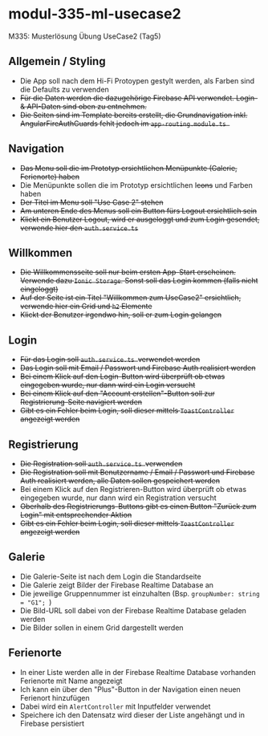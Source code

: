 # modul-335-ml-usecase2

M335: Musterlösung Übung UseCase2 (Tag5)

## Allgemein / Styling

* Die App soll nach dem Hi-Fi Protoypen gestylt werden, als Farben sind die Defaults zu verwenden
* ~~Für die Daten werden die dazugehörige Firebase API verwendet. Login- & API-Daten sind oben zu entnehmen.~~
* ~~Die Seiten sind im Template bereits erstellt, die Grundnavigation inkl. AngularFireAuthGuards fehlt jedoch im `app-routing.module.ts `~~

## Navigation

* ~~Das Menu soll die im Prototyp ersichtlichen Menüpunkte (Galerie, Ferienorte) haben~~
* Die Menüpunkte sollen die im Prototyp ersichtlichen I~~cons~~ und Farben haben
* ~~Der Titel im Menu soll "Use Case 2" stehen~~
* ~~Am unteren Ende des Menus soll ein Button fürs Logout ersichtlich sein~~
* ~~Klickt ein Benutzer Logout, wird er ausgeloggt und zum Login gesendet, verwende hier den `auth.service.ts`~~

## Willkommen

* ~~Die Willkommensseite soll nur beim ersten App-Start erscheinen. Verwende dazu `Ionic Storage`. Sonst soll das Login kommen (falls nicht eingeloggt)~~
* ~~Auf der Seite ist ein Titel "Willkommen zum UseCase2" ersichtlich, verwende hier ein Grid und `h2` Elemente~~
* ~~Klickt der Benutzer irgendwo hin, soll er zum Login gelangen~~

## Login

* ~~Für das Login soll `auth.service.ts `verwendet werden~~
* ~~Das Login soll mit Email / Passwort und Firebase Auth realisiert werden~~
* ~~Bei einem Klick auf den Login-Button wird überprüft ob etwas eingegeben wurde, nur dann wird ein Login versucht~~
* ~~Bei einem Klick auf den "Account erstellen"-Button soll zur Registrierung-Seite navigiert werden~~
* ~~Gibt es ein Fehler beim Login, soll dieser mittels `ToastController`  angezeigt werden~~

## Registrierung

* ~~Die Registration soll `auth.service.ts `verwenden~~
* ~~Die Registration soll mit Benutzername / Email / Passwort und Firebase Auth realisiert werden, alle Daten sollen gespeichert werden~~
* Bei einem Klick auf den Registrieren-Button wird überprüft ob etwas eingegeben wurde, nur dann wird ein Registration versucht
* ~~Oberhalb des Registrierungs-Buttons gibt es einen Button "Zurück zum Login" mit entsprechender Aktion~~
* ~~Gibt es ein Fehler beim Login, soll dieser mittels `ToastController`  angezeigt werden~~

## Galerie

* Die Galerie-Seite ist nach dem Login die Standardseite
* Die Galerie zeigt Bilder der Firebase Realtime Database an
* Die jeweilige Gruppennummer ist einzuhalten (Bsp. `groupNumber: string = "G1"; `)
* Die Bild-URL soll dabei von der Firebase Realtime Database geladen werden
* Die Bilder sollen in einem Grid dargestellt werden

## Ferienorte

* In einer Liste werden alle in der Firebase Realtime Database vorhanden Ferienorte mit Name angezeigt
* Ich kann ein über den "Plus"-Button in der Navigation einen neuen Ferienort hinzufügen
* Dabei wird ein `AlertController` mit Inputfelder verwendet
* Speichere ich den Datensatz wird dieser der Liste angehängt und in Firebase persistiert
